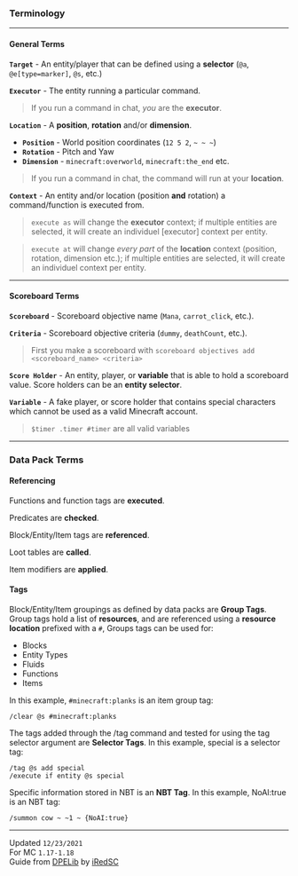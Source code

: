 ### Terminology
---
#### General Terms

<a name="target"></a>

**`Target`** - An entity/player that can be defined using a **selector** (`@a`, `@e[type=marker]`, `@s`, etc.)

<a name="executor"></a>

**`Executor`** - The entity running a particular command.
> If you run a command in chat, *you* are the **executor**.

<a name="location"></a>

**`Location`** - A **position**, **rotation** and/or **dimension**.
 - **`Position`** - World position coordinates (`12 5 2`, `~ ~ ~`)
 - **`Rotation`** - Pitch and Yaw
 - **`Dimension`** - `minecraft:overworld`, `minecraft:the_end` etc.
> If you run a command in chat, the command will run at your **location**.

<a name="context"></a>

**`Context`** - An entity and/or location (position **and** rotation) a command/function is executed from.
> `execute as` will change the **executor** context; if multiple entities are selected, it will create an individuel [executor] context per entity.

> `execute at` will change *every part* of the **location** context (position, rotation, dimension etc.); if multiple entities are selected, it will create an individuel context per entity.



---

#### Scoreboard Terms

**`Scoreboard`** - Scoreboard objective name (`Mana`, `carrot_click`, etc.).

**`Criteria`** - Scoreboard objective criteria (`dummy`, `deathCount`, etc.).
> First you make a scoreboard with `scoreboard objectives add <scoreboard_name> <criteria>`

**`Score Holder`** - An entity, player, or **variable** that is able to hold a scoreboard value.
Score holders can be an **entity selector**.

**`Variable`** - A fake player, or score holder that contains special characters which cannot be used as a valid Minecraft account.
> `$timer .timer #timer` are all valid variables

---


### Data Pack Terms

#### Referencing
Functions and function tags are **executed**.

Predicates are **checked**.

Block/Entity/Item tags are **referenced**.

Loot tables are **called**.

Item modifiers are **applied**.

#### Tags
Block/Entity/Item groupings as defined by data packs are **Group Tags**.
Group tags hold a list of **resources**, and are referenced using a **resource location** prefixed with a `#`, 
Groups tags can be used for:
 - Blocks
 - Entity Types
 - Fluids
 - Functions
 - Items

In this example, `#minecraft:planks` is an item group tag:
```mcfunction
/clear @s #minecraft:planks
```


The tags added through the /tag command and tested for using the tag selector argument are **Selector Tags**.
In this example, special is a selector tag:
```mcfunction
/tag @s add special
/execute if entity @s special
```


Specific information stored in NBT is an **NBT Tag**.
In this example, NoAI:true is an NBT tag:
```mcfunction
/summon cow ~ ~1 ~ {NoAI:true}
```

---
Updated `12/23/2021` <br />
For MC `1.17-1.18` <br />
Guide from [DPELib](https://github.com/iRedSC/DPELib) by [iRedSC](https://github.com/iRedSC)
